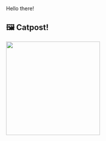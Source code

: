 Hello there!



## 🖼️ Catpost!

<sub>
    <img src="https://cdn2.thecatapi.com/images/b84.jpg" height="256">
</sub>

